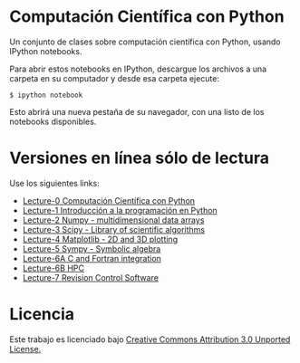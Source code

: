 Computación Científica con Python
============================================

Un conjunto de clases sobre computación científica con Python, usando IPython notebooks.

Para abrir estos notebooks en IPython, descargue los archivos a una carpeta en su computador y desde esa carpeta ejecute:

    $ ipython notebook

Esto abrirá una nueva pestaña de su navegador, con una listo de los notebooks disponibles.

Versiones en línea sólo de lectura
=========================

Use los siguientes links:

* [Lecture-0 Computación Científica con Python](http://nbviewer.ipython.org/urls/raw.github.com/gfrubi/scientific-python-lectures-spanish/master/Lecture-0-Scientific-Computing-with-Python.ipynb)
* [Lecture-1 Introducción a la programación en Python](http://nbviewer.ipython.org/urls/raw.github.com/gfrubi/scientific-python-lectures-spanish/master/Lecture-1-Introduction-to-Python-Programming.ipynb)
* [Lecture-2 Numpy - multidimensional data arrays](http://nbviewer.ipython.org/urls/raw.github.com/gfrubi/scientific-python-lectures-spanish/master/Lecture-2-Numpy.ipynb)
* [Lecture-3 Scipy - Library of scientific algorithms](http://nbviewer.ipython.org/urls/raw.github.com/gfrubi/scientific-python-lectures-spanish/master/Lecture-3-Scipy.ipynb)
* [Lecture-4 Matplotlib - 2D and 3D plotting](http://nbviewer.ipython.org/urls/raw.github.com/gfrubi/scientific-python-lectures-spanish/master/Lecture-4-Matplotlib.ipynb)
* [Lecture-5 Sympy - Symbolic algebra](http://nbviewer.ipython.org/urls/raw.github.com/gfrubi/scientific-python-lectures-spanish/master/Lecture-5-Sympy.ipynb)
* [Lecture-6A C and Fortran integration](http://nbviewer.ipython.org/urls/raw.github.com/gfrubi/scientific-python-lectures-spanish/master/Lecture-6A-Fortran-and-C.ipynb)
* [Lecture-6B HPC](http://nbviewer.ipython.org/urls/raw.github.com/gfrubi/scientific-python-lectures-spanish/master/Lecture-6B-HPC.ipynb)
* [Lecture-7 Revision Control Software](http://nbviewer.ipython.org/urls/raw.github.com/gfrubi/scientific-python-lectures-spanish/master/Lecture-7-Revision-Control-Software.ipynb)


Licencia
=======

Este trabajo es licenciado bajo [Creative Commons Attribution 3.0 Unported License.](http://creativecommons.org/licenses/by/3.0/deed.es)
